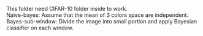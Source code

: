 This folder need CIFAR-10 folder inside to work.</br>
Naive-bayes: Assume that the mean of 3 colors space are independent.</br>
Bayes-sub-window: Divide the image into small portion and apply Bayesian classifier on each window.